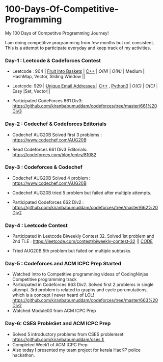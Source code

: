 # 100-Days-Of-Competitive-Programming
My 100 Days of Competitve Programming Journey!

I am doing competitive programming from few months but not consistent. This is a attempt to participate everyday and keep track of my activities.



### Day-1 : Leetcode & Codeforces Contest

- Leetcode : 904 | [Fruit Into Baskets](https://leetcode.com/articles/fruit-into-baskets/) | [C++](https://github.com/kiranbabumuddam/leetcode/blob/master/904/904.cpp) | _O(N)_ | _O(N)_          | Medium         | HashMap, Vector, Sliding Window ||
- Leetcode: 929 | [Unique Email Addresses ](https://leetcode.com/problems/unique-email-addresses/) | [C++](https://github.com/kiranbabumuddam/leetcode/tree/master/929) , [Python3](https://github.com/kiranbabumuddam/leetcode/tree/master/929)  | _O(C)_ | _O(C)_          | Easy         |Set, Vector||

- Participated CodeForces 661 Div3: https://github.com/kiranbabumuddam/codeforces/tree/master/661%20Div3


### Day-2 : Codechef & Codeforces Editorials

- Codechef AUG20B Solved first 3 problems : https://www.codechef.com/AUG20B

- Read Codeforces 661 Div3 Editorials: https://codeforces.com/blog/entry/81082

### Day-3 : Codeforces & Codechef

- Codechef AUG20B Solved 4 problem : https://www.codechef.com/AUG20B

- Codechef AUG20B tried 5 problem but failed after multiple attempts.

- Participated Codeforces 662 Div2 : https://github.com/kiranbabumuddam/codeforces/tree/master/662%20Div2


### Day-4 : Leetcode Contest

- Participated in Leetcode Biweekly Contest 32. Solved 1st problem and 2nd TLE : https://leetcode.com/contest/biweekly-contest-32 || [CODE](https://github.com/kiranbabumuddam/leetcode)

- Tried AUG20B 5th problem but failed on multiple subtasks.

### Day-5 : Codeforces and ACM ICPC Prep Started

- Watched Intro to Competitive programming videos of CodingNinjas Competitive programming track
- Participated in Codeforces 663 Div2. Solved first 2 problems in single attempt. 3rd problem is related to graphs and cycle perumutations, which is a concept I never heard of LOL! https://github.com/kiranbabumuddam/codeforces/tree/master/663%20Div2
- Watched Module00 from ACM ICPC Prep

### Day-6: CSES ProbleSet and ACM ICPC Prep

- Solved 5 introductory problems from CSES problemset https://github.com/kiranbabumuddam/cses.fi
- Completed Week1 of ACM ICPC Prep
- Also today I presented my team project for kerala HacKP police hackathon.
